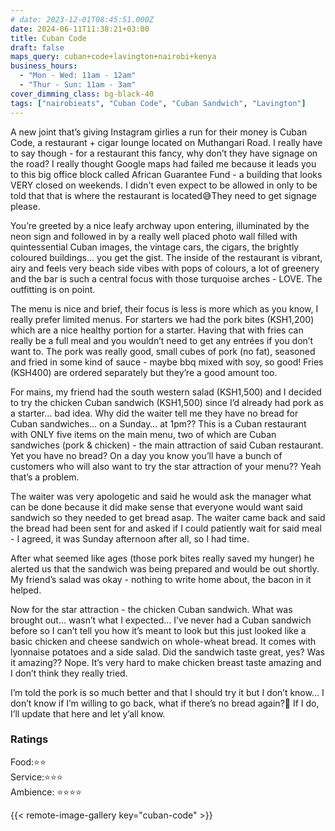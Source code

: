 ```yaml
---
# date: 2023-12-01T08:45:51.000Z
date: 2024-06-11T11:38:21+03:00
title: Cuban Code
draft: false
maps_query: cuban+code+lavington+nairobi+kenya
business_hours:
  - "Mon - Wed: 11am - 12am"
  - "Thur - Sun: 11am - 3am"
cover_dimming_class: bg-black-40
tags: ["nairobieats", "Cuban Code", "Cuban Sandwich", "Lavington"]
---
```


A new joint that’s giving Instagram girlies a run for their money is Cuban Code, a restaurant + cigar lounge located on Muthangari Road. I really have to say though - for a restaurant this fancy, why don’t they have signage on the road? I really thought Google maps had failed me because it leads you to this big office block called African Guarantee Fund - a building that looks VERY closed on weekends. I didn't even expect to be allowed in only to be told that that is where the restaurant is located😅They need to get signage please.

You’re greeted by a nice leafy archway upon entering, illuminated by the neon sign and followed in by a really well placed photo wall filled with quintessential Cuban images, the vintage cars, the cigars, the brightly coloured buildings… you get the gist. The inside of the restaurant is vibrant, airy and feels very beach side vibes with pops of colours, a lot of greenery and the bar is such a central focus with those turquoise arches - LOVE. The outfitting is on point.

The menu is nice and brief, their focus is less is more which as you know, I really prefer limited menus. For starters we had the pork bites (KSH1,200) which are a nice healthy portion for a starter. Having that with fries can really be a full meal and you wouldn’t need to get any entrées if you don’t want to. The pork was really good, small cubes of pork (no fat), seasoned and fried in some kind of sauce - maybe bbq mixed with soy, so good! Fries (KSH400) are ordered separately but they’re a good amount too.

For mains, my friend had the south western salad (KSH1,500) and I decided to try the chicken Cuban sandwich (KSH1,500) since I’d already had pork as a starter… bad idea. Why did the waiter tell me they have no bread for Cuban sandwiches… on a Sunday… at 1pm?? This is a Cuban restaurant with ONLY five items on the main menu, two of which are Cuban sandwiches (pork & chicken) - the main attraction of said Cuban restaurant. Yet you have no bread? On a day you know you’ll have a bunch of customers who will also want to try the star attraction of your menu?? Yeah that’s a problem.

The waiter was very apologetic and said he would ask the manager what can be done because it did make sense that everyone would want said sandwich so they needed to get bread asap. The waiter came back and said the bread had been sent for and asked if I could patiently wait for said meal - I agreed, it was Sunday afternoon after all, so I had time.

After what seemed like ages (those pork bites really saved my hunger) he alerted us that the sandwich was being prepared and would be out shortly. My friend’s salad was okay - nothing to write home about, the bacon in it helped.

Now for the star attraction - the chicken Cuban sandwich. What was brought out… wasn’t what I expected… I’ve never had a Cuban sandwich before so I can’t tell you how it’s meant to look but this just looked like a basic chicken and cheese sandwich on whole-wheat bread. It comes with lyonnaise potatoes and a side salad. Did the sandwich taste great, yes? Was it amazing?? Nope. It’s very hard to make chicken breast taste amazing and I don’t think they really tried.

I’m told the pork is so much better and that I should try it but I don’t know… I don’t know if I’m willing to go back, what if there’s no bread again?🙈 If I do, I’ll update that here and let y’all know.

### Ratings

Food:⭐️⭐️<br>
Service:⭐️⭐️⭐️<br>
Ambience: ⭐️⭐️⭐️⭐️<br>

{{< remote-image-gallery key="cuban-code" >}}
